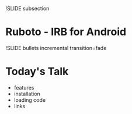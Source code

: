 !SLIDE subsection

# Ruboto - IRB for Android #

!SLIDE bullets incremental transition=fade

# Today's Talk #

* features
* installation
* loading code
* links
